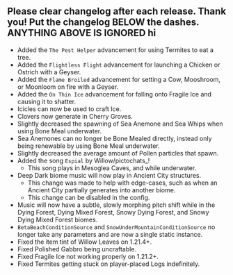 Please clear changelog after each release.
Thank you!
Put the changelog BELOW the dashes. ANYTHING ABOVE IS IGNORED
hi
-----------------
- Added the `The Pest Helper` advancement for using Termites to eat a tree.
- Added the `Flightless Flight` advancement for launching a Chicken or Ostrich with a Geyser.
- Added the `Flame Broiled` advancement for setting a Cow, Mooshroom, or Moonloom on fire with a Geyser.
- Added the `On Thin Ice` advancement for falling onto Fragile Ice and causing it to shatter.
- Icicles can now be used to craft Ice.
- Clovers now generate in Cherry Groves.
- Slightly decreased the spawning of Sea Anemone and Sea Whips when using Bone Meal underwater.
- Sea Anemones can no longer be Bone Mealed directly, instead only being renewable by using Bone Meal underwater.
- Slightly decreased the average amount of Pollen particles that spawn.
- Added the song `Espial` by Willow/pictochats_!
  - This song plays in Mesoglea Caves, and while underwater.
- Deep Dark biome music will now play in Ancient City structures.
  - This change was made to help with edge-cases, such as when an Ancient City partially generates into another biome.
  - This change can be disabled in the config.
- Music will now have a subtle, slowly morphing pitch shift while in the Dying Forest, Dying Mixed Forest, Snowy Dying Forest, and Snowy Dying Mixed Forest biomes.
- `BetaBeachConditionSource` and `SnowUnderMountainConditionSource` no longer take any parameters and are now a single static instance.
- Fixed the item tint of Willow Leaves on 1.21.4+.
- Fixed Polished Gabbro being uncraftable.
- Fixed Fragile Ice not working properly on 1.21.2+.
- Fixed Termites getting stuck on player-placed Logs indefinitely.

